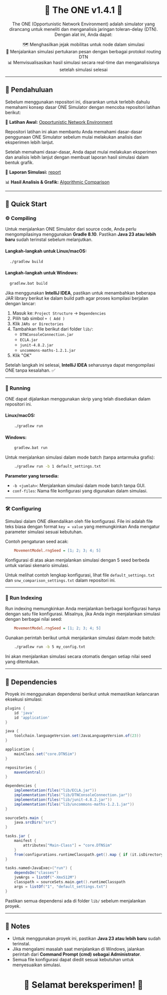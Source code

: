 <h1 align="center">🚀 The ONE v1.4.1 📡</h1>

<p align="center">The ONE (Opportunistic Network Environment) adalah simulator yang dirancang untuk meneliti dan menganalisis jaringan toleran-delay (DTN). Dengan alat ini, Anda dapat:</p>

<p align="center">
  🗺️ Menghasilkan jejak mobilitas untuk node dalam simulasi <br>
  💬 Menjalankan simulasi pertukaran pesan dengan berbagai protokol routing DTN <br>
  📊 Memvisualisasikan hasil simulasi secara real-time dan menganalisisnya setelah simulasi selesai
</p>

---

## 📖 Pendahuluan
Sebelum menggunakan repositori ini, disarankan untuk terlebih dahulu memahami konsep dasar ONE Simulator dengan mencoba repositori latihan berikut:

🔗 **Latihan Awal:** [Opportunistic Network Environment](https://github.com/hendrowunga/Opportunistic-Network-Environment.git)

Repositori latihan ini akan membantu Anda memahami dasar-dasar penggunaan ONE Simulator sebelum mulai melakukan analisis dan eksperimen lebih lanjut.

Setelah memahami dasar-dasar, Anda dapat mulai melakukan eksperimen dan analisis lebih lanjut dengan membuat laporan hasil simulasi dalam bentuk grafik.

📂 **Laporan Simulasi:** [report](https://github.com/hendrowunga/Opportunistic-Network-Environment/tree/main/src/report)

📊 **Hasil Analisis & Grafik:** [Algorithmic Comparison](https://github.com/hendrowunga/Opportunistic-Network-Environment/tree/main/discussion/AlgorithmicComparison)

---

## 🏁 Quick Start

### ⚙️ Compiling

Untuk menjalankan ONE Simulator dari source code, Anda perlu mengompilasinya menggunakan **Gradle 8.10**. Pastikan **Java 23 atau lebih baru** sudah terinstal sebelum melanjutkan.

#### **Langkah-langkah untuk Linux/macOS:**
```sh
  ./gradlew build
```

#### **Langkah-langkah untuk Windows:**
```sh
  gradlew.bat build
```

Jika menggunakan **IntelliJ IDEA**, pastikan untuk menambahkan beberapa JAR library berikut ke dalam build path agar proses kompilasi berjalan dengan lancar:

1. Masuk ke: `Project Structure` -> `Dependencies`
2. Pilih tab simbol `+ ( Add )`
3. Klik `JARs or Directories`
4. Tambahkan file berikut dari folder `lib/`:
    - `DTNConsoleConnection.jar`
    - `ECLA.jar`
    - `junit-4.8.2.jar`
    - `uncommons-maths-1.2.1.jar`
5. Klik "OK"

Setelah langkah ini selesai, **IntelliJ IDEA** seharusnya dapat mengompilasi ONE tanpa kesalahan. ✅

---

### 🏃 Running

ONE dapat dijalankan menggunakan skrip yang telah disediakan dalam repositori ini.

#### **Linux/macOS:**
```sh
    ./gradlew run
```

#### **Windows:**
```sh
    gradlew.bat run
```

Untuk menjalankan simulasi dalam mode batch (tanpa antarmuka grafis):
```sh
    ./gradlew run -b 1 default_settings.txt
```

**Parameter yang tersedia:**
- `-b <jumlah>`: Menjalankan simulasi dalam mode batch tanpa GUI.
- `conf-files`: Nama file konfigurasi yang digunakan dalam simulasi.

---

### 🛠️ Configuring

Simulasi dalam ONE dikendalikan oleh file konfigurasi. File ini adalah file teks biasa dengan format `key = value` yang memungkinkan Anda mengatur parameter simulasi sesuai kebutuhan.

Contoh pengaturan seed acak:
```ini
    MovementModel.rngSeed = [1; 2; 3; 4; 5]
```
Konfigurasi di atas akan menjalankan simulasi dengan 5 seed berbeda untuk variasi skenario simulasi.

Untuk melihat contoh lengkap konfigurasi, lihat file `default_settings.txt` dan `snw_comparison_settings.txt` dalam repositori ini.

---

### 🔢 Run Indexing

Run indexing memungkinkan Anda menjalankan berbagai konfigurasi hanya dengan satu file konfigurasi.
Misalnya, jika Anda ingin menjalankan simulasi dengan berbagai nilai seed:
```ini
    MovementModel.rngSeed = [1; 2; 3; 4; 5]
```
Gunakan perintah berikut untuk menjalankan simulasi dalam mode batch:
```sh
    ./gradlew run -b 5 my_config.txt
```
Ini akan menjalankan simulasi secara otomatis dengan setiap nilai seed yang ditentukan.

---

## 📜 Dependencies

Proyek ini menggunakan dependensi berikut untuk memastikan kelancaran eksekusi simulasi:

```gradle
plugins {
    id 'java'
    id 'application'
}

java {
    toolchain.languageVersion.set(JavaLanguageVersion.of(23))
}

application {
    mainClass.set("core.DTNSim")
}

repositories {
    mavenCentral()
}

dependencies {
    implementation(files("lib/ECLA.jar"))
    implementation(files("lib/DTNConsoleConnection.jar"))
    implementation(files("lib/junit-4.8.2.jar"))
    implementation(files("lib/uncommons-maths-1.2.1.jar"))
}

sourceSets.main {
    java.srcDirs("src")
}

tasks.jar {
    manifest {
        attributes["Main-Class"] = "core.DTNSim"
    }
    from(configurations.runtimeClasspath.get().map { if (it.isDirectory) it else zipTree(it) })
}

tasks.named<JavaExec>("run") {
    dependsOn("classes")
    jvmArgs = listOf("-Xmx512M")
    classpath = sourceSets.main.get().runtimeClasspath
    args = listOf("1", "default_settings.txt")
}
```

Pastikan semua dependensi ada di folder `lib/` sebelum menjalankan proyek.

---

## 📌 Notes

- Untuk menggunakan proyek ini, pastikan **Java 23 atau lebih baru** sudah terinstal.
- Jika mengalami masalah saat menjalankan di Windows, jalankan perintah dari **Command Prompt (cmd) sebagai Administrator**.
- Semua file konfigurasi dapat diedit sesuai kebutuhan untuk menyesuaikan simulasi.


<h1 align="center">🚀 Selamat bereksperimen! 🎉</h1>

